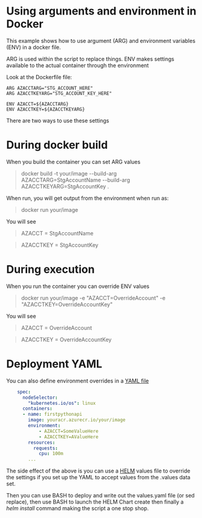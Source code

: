 # Using arguments and environment in Docker

This example shows how to use argument (ARG) and environment variables (ENV) in a docker file. 

ARG is used within the script to replace things. 
ENV makes settings available to the actual container through the environment

Look at the Dockerfile file:

```text
ARG AZACCTARG="STG_ACCOUNT_HERE"
ARG AZACCTKEYARG="STG_ACCOUNT_KEY_HERE"

ENV AZACCT=${AZACCTARG}
ENV AZACCTKEY=${AZACCTKEYARG}
```

There are two ways to use these settings

# During docker build

When you build the container you can set ARG values

> docker build -t your/image --build-arg AZACCTARG=StgAccountName --build-arg AZACCTKEYARG=StgAccountKey .

When run, you will get output from the environment when run as:

> docker run your/image 

You will see
> AZACCT = StgAccountName

> AZACCTKEY = StgAccountKey

# During execution

When you run the container you can override ENV values

> docker run your/image -e "AZACCT=OverrideAccount" -e "AZACCTKEY=OverrideAccountKey"

You will see

> AZACCT = OverrideAccount

> AZACCTKEY = OverrideAccountKey

# Deployment YAML
You can also define environment overrides in a [YAML file](https://docs.docker.com/compose/environment-variables/#pass-environment-variables-to-containers) 

```yaml
    spec:
      nodeSelector:
        "kubernetes.io/os": linux
      containers:
      - name: firstpythonapi
        image: youracr.azurecr.io/your/image
        environment:
            - AZACCT=SomeValueHere
            - AZACCTKEY=AValueHere
        resources:
          requests:
            cpu: 100m
        ...
```

The side effect of the above is you can use a [HELM](../../docs/Helm.md) values file to override the settings if you set up the YAML to accept values from the .values data set. 

Then you can use BASH to deploy and write out the values.yaml file (or sed replace), then use BASH to launch the HELM Chart create then finally a *helm install* command making the script a one stop shop. 
